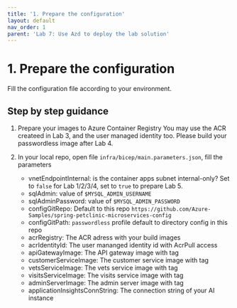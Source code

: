 ```yaml
---
title: '1. Prepare the configuration'
layout: default
nav_order: 1
parent: 'Lab 7: Use Azd to deploy the lab solution'
---
```


# 1. Prepare the configuration

Fill the configuration file according to your environment.

## Step by step guidance

1. Prepare your images to Azure Container Registry
    You may use the ACR createed in Lab 3, and the user managed identity too.
    Please build your passwordless image after Lab 4.

1. In your local repo, open file `infra/bicep/main.parameters.json`, fill the parameters

    - vnetEndpointInternal: is the container apps subnet internal-only? Set to `false` for Lab 1/2/3/4, set to `true` to prepare Lab 5.
    - sqlAdmin: value of `$MYSQL_ADMIN_USERNAME`
    - sqlAdminPassword: value of `$MYSQL_ADMIN_PASSWORD`
    - configGitRepo: Default to this repo `https://github.com/Azure-Samples/spring-petclinic-microservices-config`
    - configGitPath: `passwordless` profile default to directory config in this repo
    - acrRegistry: The ACR adress with your build images
    - acrIdentityId: The user mananged identity id with AcrPull access
    - apiGatewayImage: The API gateway image with tag
    - customerServiceImage: The customer service image with tag
    - vetsServiceImage: The vets service image with tag
    - visitsServiceImage: The visits service image with tag
    - adminServerImage: The admin server image with tag
    - applicationInsightsConnString: The connection string of your AI instance
